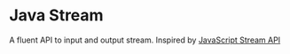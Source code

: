 # Java Stream

A fluent API to input and output stream.
Inspired by [JavaScript Stream API](https://developer.mozilla.org/fr/docs/Web/API/Streams_API)
